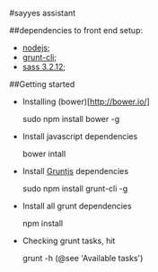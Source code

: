 #sayyes assistant

##dependencies to front end setup:

- [nodejs](http://nodejs.org/download/);
- [grunt-cli](http://gruntjs.com/getting-started/);
- [sass 3.2.12](http://sass-lang.com/);

##Getting started

- Installing (bower)[http://bower.io/]

	sudo npm install bower -g

- Install javascript dependencies

	bower intall

- Install [Gruntjs](http://gruntjs.com/) dependencies

	sudo npm install grunt-cli -g

- Install all grunt dependencies

	npm install

- Checking grunt tasks, hit

	grunt -h (@see 'Available tasks')
